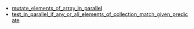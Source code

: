- [mutate_elements_of_array_in_parallel](mutate_elements_of_array_in_parallel/README.md)
- [test_in_parallel_if_any_or_all_elements_of_collection_match_given_predicate](test_in_parallel_if_any_or_all_elements_of_collection_match_given_predicate/README.md)